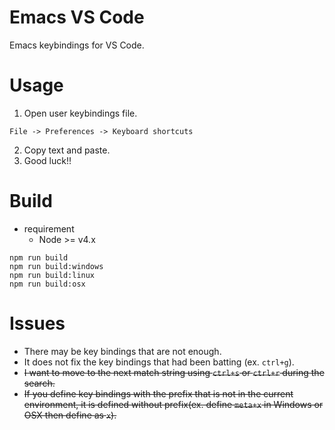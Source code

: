 # Emacs VS Code
Emacs keybindings for VS Code.

# Usage
1. Open user keybindings file.
```
File -> Preferences -> Keyboard shortcuts
```
2. Copy text and paste.
3. Good luck!!

# Build
- requirement
  - Node >= v4.x

```
npm run build
npm run build:windows
npm run build:linux
npm run build:osx
```

# Issues
- There may be key bindings that are not enough.
- It does not fix the key bindings that had been batting (ex. `ctrl+g`).
- <del>I want to move to the next match string using `ctrl+s` or `ctrl+r` during the search.<del>
- <del>If you define key bindings with the prefix that is not in the current environment, it is defined without prefix(ex. define `meta+x` in Windows or OSX then define as `x`).</del>
